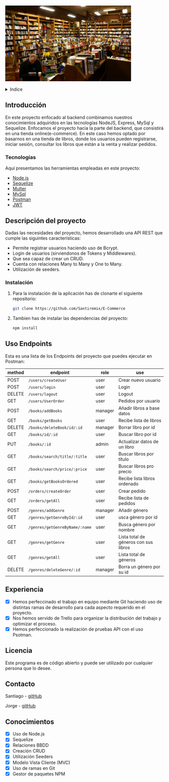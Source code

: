 <!-- LOGO -->

<p allign="center">
  <img width="400" height="240" src='./assets/bookstore.jpg'>
</p>

<!-- INDICE -->
<details>
  <summary>Indice</summary>
  <ol>
    <li>
      <a href="#introduccion">Introducción</a>
      <ul>
        <li><a href="#hecho-con">Tecnologías</a></li>
      </ul>
    </li>
    <li>
      <a href="#descripción-del-proyecto">Descripción del proyecto</a>
      <ul>
        <li><a href="#instalación">Instalación</a></li>
      </ul>
    </li>
    <li><a href="#uso-endpoints">Endpoints</a></li>
    <li><a href="#licencia">Licencia</a></li>
    <li><a href="#contacto">Contacto</a></li>
    <li><a href="#conociemientos">Conocimiento</a></li>
  </ol>
</details>

<!-- SOBRE EL PROYECTO -->

## Introducción

En este proyecto enfocado al backend combinamos nuestros conocimientos
adquiridos en las tecnologías NodeJS, Express, MySql y Sequelize.
Enfocamos el proyecto hacia la parte del backend, que consistirá en una tienda online(e-commerce).
En este caso hemos optado por basarnos en una tienda de libros, donde los usuarios pueden registrarse,
iniciar sesión, consultar los libros que están a la venta y realizar pedidos.

### Tecnologías

Aquí presentamos las herramientas empleadas en este proyecto:

- [Node.js](https://node.org/)
- [Sequelize](https://sequelize.org/)
- [Multer](https://github.com/expressjs/multer)
- [MySql](https://MySql.org/)
- [Postman](https://www.postman.com/)
- [JWT](https://jwt.io//)

<!-- DESCRIPCION -->

## Descripción del proyecto

Dadas las necesidades del proyecto, hemos desarrollado una 
API REST que cumple las siguintes características:

- Permite registrar usuarios haciendo uso de Bcrypt.
- Login de usuarios (sirviendonos de Tokens y Middlewares).
- Que sea capaz de crear un CRUD.
- Cuenta con relaciones Many to Many y One to Many.
- Utilización de seeders.

### Instalación

1. Para la instalación de la aplicación has de clonarte el siguiente repositorio:

   ```sh
   git clone https://github.com/Santiremix/E-Commerce
   ```

2. Tambien has de instalar las dependencias del proyecto:
   ```sh
   npm install
   ```

<!-- EJEMPLOS DE USO -->

## Uso Endpoints

Esta es una lista de los Endpoints del proyecto que puedes ejecutar en Postman:

| method | endpoint                       | role    | use                                   |
| ------ | ------------------------------ | ------- | ------------------------------------- |
| POST   | `/users/createUser`            | user    | Crear nuevo usuario                   |
| POST   | `/users/login`                 | user    | Login                                 |
| DELETE | `/users/logout`                | user    | Logout                                |
| GET    | `/users/UserOrder`             | user    | Pedidos por usuario                   |
| POST   | `/books/addBooks`              | manager | Añadir libros a base datos            |
| GET    | `/books/getBooks`              | user    | Recibe lista de libros                |
| DELETE | `/books/deleteBook/id/:id`     | manager | Borrar libro por id                   |
| GET    | `/books/id/:id`                | user    | Buscar libro por id                   |
| PUT    | `/books/:id`                   | admin   | Actualizar datos de un libro          |
| GET    | `/books/search/title/:title`   | user    | Buscar libros por título              |
| GET    | `/books/search/price/:price`   | user    | Buscar libros pro precio              |
| GET    | `/books/getBooksOrdered`       | user    | Recibe lista libros ordenado          |
| POST   | `/orders/createOrder`          | user    | Crear pedido                          |
| GET    | `/orders/getAll`               | user    | Recibe lista de pedidos               |
| POST   | `/genres/addGenre`             | manager | Añadir género                         |
| GET    | `/genres/getGenreById/:id`     | user    | usca género por id                    |
| GET    | `/genres/getGenreByName/:name` | user    | Busca género por nombre               |
| GET    | `/genres/getGenre`             | user    | Lista total de géneros con sus libros |
| GET    | `/genres/getAll`               | user    | Lista total de géneros                |
| DELETE | `/genres/deleteGenre/:id`      | manager | Borra un género por su id             |

<!-- ROADMAP -->

## Experiencia

- [x] Hemos perfeccinado el trabajo en equipo mediante Git haciendo uso de distintas ramas de desarrollo para cada aspecto requerido en el proyecto.
- [x] Nos hemos servido de Trello para organizar la distribución del trabajo y optimizar el proceso.
- [x] Hemos perfeccionado la realización de pruebas API con el uso Psotman.

<!-- LICENCIA -->

## Licencia

Este programa es de código abierto y puede ser utilizado por cualquier persona que lo desee.

<!-- CONTACTO -->

## Contacto

Santiago - [gitHub](https://github.com/Santiremix)

Jorge - [gitHub](https://github.com/yorch82)

<!-- CONCOCIMIENTOS -->

## Conocimientos

- [x] Uso de Node.js
- [x] Sequelize
- [x] Relaciones BBDD
- [x] Creación CRUD
- [x] Utilización Seeders
- [x] Modelo Vista Cliente (MVC)
- [x] Uso de ramas en Git
- [x] Gestor de paquetes NPM
